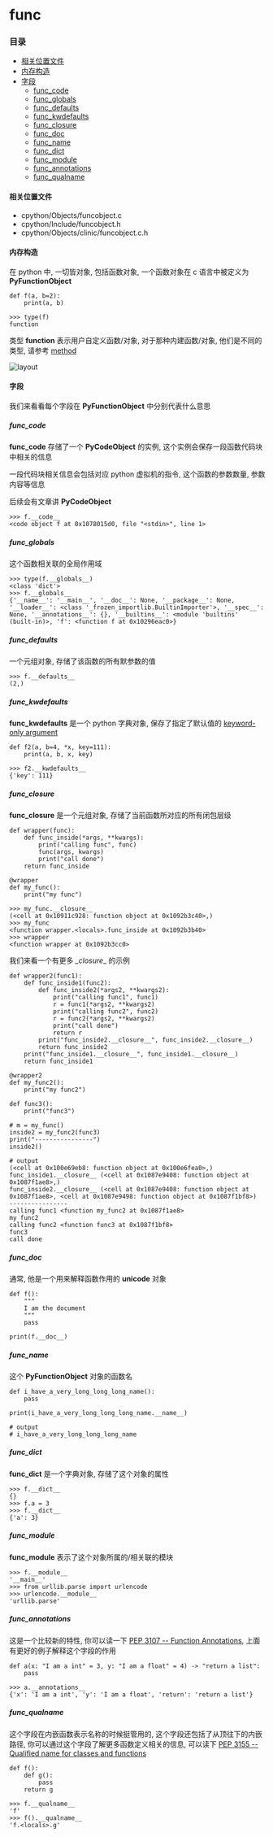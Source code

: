 # func

### 目录

* [相关位置文件](#相关位置文件)
* [内存构造](#内存构造)
* [字段](#字段)
	* [func_code](#func_code)
	* [func_globals](#func_globals)
	* [func_defaults](#func_defaults)
	* [func_kwdefaults](#func_kwdefaults)
	* [func_closure](#func_closure)
	* [func_doc](#func_doc)
	* [func_name](#func_name)
	* [func_dict](#func_dict)
	* [func_module](#func_module)
	* [func_annotations](#func_annotations)
	* [func_qualname](#func_qualname)

#### 相关位置文件
* cpython/Objects/funcobject.c
* cpython/Include/funcobject.h
* cpython/Objects/clinic/funcobject.c.h

#### 内存构造

在 python 中, 一切皆对象, 包括函数对象, 一个函数对象在 c 语言中被定义为 **PyFunctionObject**

    def f(a, b=2):
        print(a, b)

    >>> type(f)
    function

类型 **function** 表示用户自定义函数/对象, 对于那种内建函数/对象, 他们是不同的类型, 请参考 [method](https://github.com/zpoint/CPython-Internals/blob/master/BasicObject/method/method_cn.md)

![layout](https://github.com/zpoint/CPython-Internals/blob/master/BasicObject/func/layout.png)

#### 字段

我们来看看每个字段在 **PyFunctionObject** 中分别代表什么意思

##### func_code

**func_code** 存储了一个 **PyCodeObject** 的实例, 这个实例会保存一段函数代码块中相关的信息

一段代码块相关信息会包括对应 python 虚拟机的指令, 这个函数的参数数量, 参数内容等信息

后续会有文章讲 **PyCodeObject**

	>>> f.__code__
	<code object f at 0x1078015d0, file "<stdin>", line 1>

##### func_globals

这个函数相关联的全局作用域

	>>> type(f.__globals__)
	<class 'dict'>
    >>> f.__globals__
    {'__name__': '__main__', '__doc__': None, '__package__': None, '__loader__': <class '_frozen_importlib.BuiltinImporter'>, '__spec__': None, '__annotations__': {}, '__builtins__': <module 'builtins' (built-in)>, 'f': <function f at 0x10296eac0>}

##### func_defaults

一个元组对象, 存储了该函数的所有默参数的值

	>>> f.__defaults__
	(2,)

##### func_kwdefaults

**func_kwdefaults** 是一个 python 字典对象, 保存了指定了默认值的 [keyword-only argument](https://www.python.org/dev/peps/pep-3102/)

    def f2(a, b=4, *x, key=111):
        print(a, b, x, key)

    >>> f2.__kwdefaults__
    {'key': 111}

##### func_closure

**func_closure** 是一个元组对象, 存储了当前函数所对应的所有闭包层级

    def wrapper(func):
        def func_inside(*args, **kwargs):
            print("calling func", func)
            func(args, kwargs)
            print("call done")
        return func_inside

    @wrapper
    def my_func():
        print("my func")

	>>> my_func.__closure__
	(<cell at 0x10911c928: function object at 0x1092b3c40>,)
    >>> my_func
    <function wrapper.<locals>.func_inside at 0x1092b3b40>
    >>> wrapper
    <function wrapper at 0x1092b3cc0>

我们来看一个有更多 _\_closure_\_ 的示例


    def wrapper2(func1):
        def func_inside1(func2):
            def func_inside2(*args2, **kwargs2):
                print("calling func1", func1)
                r = func1(*args2, **kwargs2)
                print("calling func2", func2)
                r = func2(*args2, **kwargs2)
                print("call done")
                return r
            print("func_inside2.__closure__", func_inside2.__closure__)
            return func_inside2
        print("func_inside1.__closure__", func_inside1.__closure__)
        return func_inside1

    @wrapper2
    def my_func2():
        print("my func2")

    def func3():
        print("func3")

    # m = my_func()
    inside2 = my_func2(func3)
    print("----------------")
    inside2()

    # output
    (<cell at 0x100e69eb8: function object at 0x100e6fea0>,)
    func_inside1.__closure__ (<cell at 0x1087e9408: function object at 0x1087f1ae8>,)
    func_inside2.__closure__ (<cell at 0x1087e9408: function object at 0x1087f1ae8>, <cell at 0x1087e9498: function object at 0x1087f1bf8>)
    ----------------
    calling func1 <function my_func2 at 0x1087f1ae8>
    my func2
    calling func2 <function func3 at 0x1087f1bf8>
    func3
    call done


##### func_doc

通常, 他是一个用来解释函数作用的 **unicode** 对象

    def f():
        """
        I am the document
        """
        pass

    print(f.__doc__)

##### func_name

这个 **PyFunctionObject** 对象的函数名

    def i_have_a_very_long_long_long_name():
        pass

    print(i_have_a_very_long_long_long_name.__name__)

	# output
    # i_have_a_very_long_long_long_name

##### func_dict

**func_dict** 是一个字典对象, 存储了这个对象的属性

	>>> f.__dict__
	{}
    >>> f.a = 3
    >>> f.__dict__
    {'a': 3}

##### func_module

**func_module** 表示了这个对象所属的/相关联的模块

	>>> f.__module__
	'__main__'
    >>> from urllib.parse import urlencode
    >>> urlencode.__module__
    'urllib.parse'

##### func_annotations

这是一个比较新的特性, 你可以读一下 [PEP 3107 -- Function Annotations](https://www.python.org/dev/peps/pep-3107/), 上面有更好的例子解释这个字段的作用

	def a(x: "I am a int" = 3, y: "I am a float" = 4) -> "return a list":
    	pass

	>>> a.__annotations__
	{'x': 'I am a int', 'y': 'I am a float', 'return': 'return a list'}

##### func_qualname

这个字段在内嵌函数表示名称的时候挺管用的, 这个字段还包括了从顶往下的内嵌路径, 你可以通过这个字段了解更多函数定义相关的信息, 可以读下 [PEP 3155 -- Qualified name for classes and functions](https://www.python.org/dev/peps/pep-3155/)

	def f():
    	def g():
        	pass
        return g

	>>> f.__qualname__
	'f'
    >>> f().__qualname__
    'f.<locals>.g'


